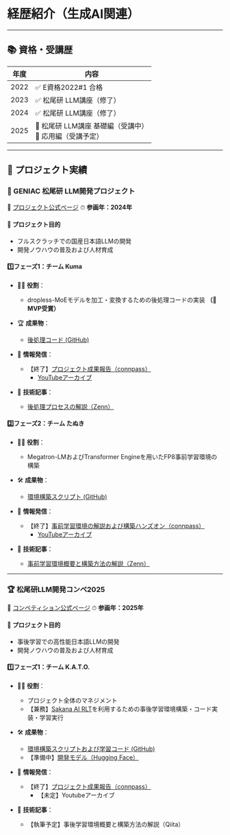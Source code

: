 # 経歴紹介（生成AI関連）

---

## 📚 資格・受講歴

| 年度   | 内容                                    |
| ---- | ------------------------------------- |
| 2022 | ✅ E資格2022#1 合格                        |
| 2023 | ✅ 松尾研 LLM講座（修了）                       |
| 2024 | ✅ 松尾研 LLM講座（修了）                       |
| 2025 | 🔄 松尾研 LLM講座 基礎編（受講中）<br>📅 応用編（受講予定） |

---

## 🚀 プロジェクト実績

### 🧠 GENIAC 松尾研 LLM開発プロジェクト

🔗 [プロジェクト公式ページ](https://weblab.t.u-tokyo.ac.jp/geniac_llm/)
⏱ **参画年：2024年**

#### 🔹 プロジェクト目的

* フルスクラッチでの国産日本語LLMの開発
* 開発ノウハウの普及および人材育成

#### 1️⃣フェーズ1：チーム Kuma

* 🧑‍💻 **役割**：
  * dropless-MoEモデルを加工・変換するための後処理コードの実装 **（🎊MVP受賞）**

* 🏆 **成果物**：
  * [後処理コード (GitHub)](https://github.com/matsuolab/nedo_project_code/tree/team_kumagai/dMoE_postprocess)

* 📢 **情報発信**：
  * 【終了】[プロジェクト成果報告（connpass）](https://matsuolab-community.connpass.com/event/368880/)
    * [YouTubeアーカイブ](https://youtu.be/v_OYm7OgYyo?si=PR_wV1D7LFt4vnpv)

* 📝 **技術記事**：
  * [後処理プロセスの解説（Zenn）](https://zenn.dev/matsuolab/articles/c521892085eda8)

#### 2️⃣フェーズ2：チーム たぬき

* 🧑‍💻 **役割**：
  * Megatron-LMおよびTransformer Engineを用いたFP8事前学習環境の構築

* 🛠 **成果物**：
  * [環境構築スクリプト (GitHub)](https://github.com/matsuolab/tanuki/tree/master/Tanuki_pretraining)

* 📢 **情報発信**：
  * 【終了】[事前学習環境の解説および構築ハンズオン（connpass）](https://matsuolab-community.connpass.com/event/332491/)
    * [YouTubeアーカイブ](https://youtu.be/dF6ye75lb6g?si=jxb0km2D5-QMzNTF)

* 📝 **技術記事**：
  * [事前学習環境概要と構築方法の解説（Zenn）](https://zenn.dev/matsuolab/articles/ce8642479a448f)

---

### 🏆 松尾研LLM開発コンペ2025

🔗 [コンペティション公式ページ](https://weblab.t.u-tokyo.ac.jp/lm-compe-2025/)
⏱ **参画年：2025年**

#### 🔹 プロジェクト目的

* 事後学習での高性能日本語LLMの開発
* 開発ノウハウの普及および人材育成

#### 1️⃣フェーズ1：チーム K.A.T.O.

* 👨‍🏫 **役割**：
  * プロジェクト全体のマネジメント
  * 【兼務】[Sakana AI RLT](https://github.com/SakanaAI/RLT)を利用するための事後学習環境構築・コード実装・学習実行

* 🛠 **成果物**：
  * [環境構築スクリプトおよび学習コード (GitHub)](https://github.com/matsuolab/llm_competition_2025_bridge_code/tree/team_p07_kato)
  * 【準備中】[開発モデル（Hugging Face）](https://huggingface.co/weblab-llm-competition-2025-bridge/team-KATO-Qwen3-32B)

* 📢 **情報発信**：
  * 【終了】[プロジェクト成果報告（connpass）](https://matsuolab-community.connpass.com/event/368880/)
    * 【未定】Youtubeアーカイブ

* 📝 **技術記事**：
  * 【執筆予定】事後学習環境概要と構築方法の解説（Qiita）


<!--
**jaked97/jaked97** is a ✨ _special_ ✨ repository because its `README.md` (this file) appears on your GitHub profile.

Here are some ideas to get you started:

- 🔭 I’m currently working on ...
- 🌱 I’m currently learning ...
- 👯 I’m looking to collaborate on ...
- 🤔 I’m looking for help with ...
- 💬 Ask me about ...
- 📫 How to reach me: ...
- 😄 Pronouns: ...
- ⚡ Fun fact: ...
-->
